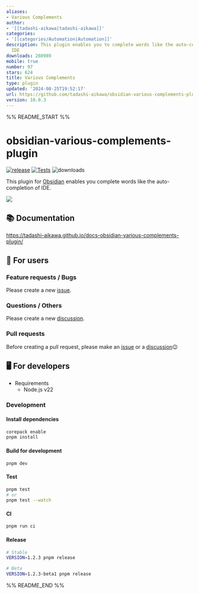 ```yaml
---
aliases:
- Various Complements
author:
- '[[tadashi-aikawa|tadashi-aikawa]]'
categories:
- '[[categories/Automation|Automation]]'
description: This plugin enables you to complete words like the auto-completion of
  IDE
downloads: 260989
mobile: true
number: 97
stars: 624
title: Various Complements
type: plugin
updated: '2024-08-25T19:52:17'
url: https://github.com/tadashi-aikawa/obsidian-various-complements-plugin
version: 10.0.3
---
```


%% README_START %%

# obsidian-various-complements-plugin

[![release](https://img.shields.io/github/release/tadashi-aikawa/obsidian-various-complements-plugin.svg)](https://github.com/tadashi-aikawa/obsidian-various-complements-plugin/releases/latest)
[![Tests](https://github.com/tadashi-aikawa/obsidian-various-complements-plugin/workflows/Tests/badge.svg)](https://github.com/tadashi-aikawa/obsidian-various-complements-plugin/actions)
![downloads](https://img.shields.io/github/downloads/tadashi-aikawa/obsidian-various-complements-plugin/total)

This plugin for [Obsidian] enables you complete words like the auto-completion of IDE.

![](https://tadashi-aikawa.github.io/docs-obsidian-various-complements-plugin/resources/various-complements.gif)

## 📚 Documentation

https://tadashi-aikawa.github.io/docs-obsidian-various-complements-plugin/

## 👥 For users

### Feature requests / Bugs

Please create a new [issue].

### Questions / Others

Please create a new [discussion].

### Pull requests

Before creating a pull request, please make an [issue] or a [discussion]😉

[issue]: https://github.com/tadashi-aikawa/obsidian-various-complements-plugin/issues
[discussion]: https://github.com/tadashi-aikawa/obsidian-various-complements-plugin/discussions

## 🖥️ For developers

- Requirements
    - Node.js v22

### Development

#### Install dependencies

```bash
corepack enable
pnpm install
```

#### Build for development

```bash
pnpm dev
```

#### Test

```bash
pnpm test
# or
pnpm test --watch
```

#### CI

```bash
pnpm run ci
```

#### Release

```bash
# Stable
VERSION=1.2.3 pnpm release

# Beta
VERSION=1.2.3-beta1 pnpm release
```

[Obsidian]: https://obsidian.md/



%% README_END %%